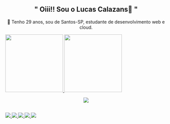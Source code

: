 <div style='text-align: center'>
  <h2>" Oiii!! Sou o Lucas Calazans🫰 "</h2>
  <p> 🔭 Tenho 29 anos, sou de Santos-SP, estudante de desenvolvimento web e cloud.</p>
</div>

<div style='align-itens: center'>
  <a href="https://github.com/lucasp94">
  <img height="180em" src="https://github-readme-stats.vercel.app/api?username=lucasp94&show_icons=true&theme=radical&include_all_commits=true&count_private=true"/>
  <img height="180em" src="https://github-readme-stats.vercel.app/api/top-langs/?username=lucasp9&layout=compact&langs_count=16&theme=radical"/>
</div>

<div>
  <p align="center">
    <a href="https://skillicons.dev">
      <img src="https://skillicons.dev/icons?i=git,linux,kubernetes,docker,gcp,aws,css,html,javascript,react,typescript" />
    </a>
  </p><br>
</div>
  
<div>
    <a href="mailto:contato.lucas.calazans@gmail.com" target="_blank"><img src="https://img.shields.io/badge/Gmail-D14836?style=for-the-badge&logo=gmail&logoColor=white"/>
    <a href="https://www.linkedin.com/in/lucascaalazans" target="_blank"><img src="https://img.shields.io/badge/LinkedIn-0077B5?style=for-the-badge&logo=linkedin&logoColor=white"/>
    <a href="https://www.instagram.com/l.calazans94" target="_blank"><img src="https://img.shields.io/badge/Instagram-E4405F?style=for-the-badge&logo=instagram&logoColor=white"/>
    <a href="https://www.facebook.com/lucascalazans.lucasp94" target="_blank"><img src="https://img.shields.io/badge/Facebook-1877F2?style=for-the-badge&logo=facebook&logoColor=white"/>
    <a href="https://www.twitch.tv/kalazans94" target="_blank"><img src="https://img.shields.io/badge/Twitch-9146FF?style=for-the-badge&logo=twitch&logoColor=white"/>
</div>



<!--
**lucasp94/lucasp94** is a ✨ _special_ ✨ repository because its `README.md` (this file) appears on your GitHub profile.

Here are some ideas to get you started:

 I’m currently working on ...
- 🌱 I’m currently learning ...
- 👯 I’m looking to collaborate on ...
- 🤔 I’m looking for help with ...
- 💬 Ask me about ...
- 📫 How to reach me: ...
- 😄 Pronouns: ...
- ⚡ Fun fact: ...
-->
